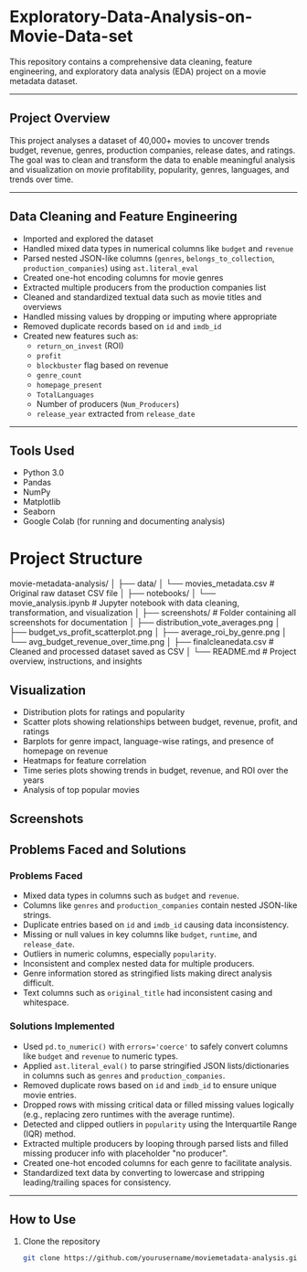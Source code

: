 # Exploratory-Data-Analysis-on-Movie-Data-set

This repository contains a comprehensive data cleaning, feature engineering, and exploratory data analysis (EDA) project on a movie metadata dataset.

---

## Project Overview

This project analyses a dataset of 40,000+ movies to uncover trends budget, revenue, genres, production companies, release dates, and ratings. The goal was to clean and transform the data to enable meaningful analysis and visualization on movie profitability, popularity, genres, languages, and trends over time.

---

## Data Cleaning and Feature Engineering

- Imported and explored the dataset
- Handled mixed data types in numerical columns like `budget` and `revenue`
- Parsed nested JSON-like columns (`genres`, `belongs_to_collection`, `production_companies`) using `ast.literal_eval`
- Created one-hot encoding columns for movie genres
- Extracted multiple producers from the production companies list
- Cleaned and standardized textual data such as movie titles and overviews
- Handled missing values by dropping or imputing where appropriate
- Removed duplicate records based on `id` and `imdb_id`
- Created new features such as:
  - `return_on_invest` (ROI)
  - `profit`
  - `blockbuster` flag based on revenue
  - `genre_count`
  - `homepage_present`
  - `TotalLanguages`
  - Number of producers (`Num_Producers`)
  - `release_year` extracted from `release_date`

---
## Tools Used

- Python 3.0  
- Pandas  
- NumPy  
- Matplotlib  
- Seaborn  
- Google Colab (for running and documenting analysis)

# Project Structure
movie-metadata-analysis/
│
├── data/
│ └── movies_metadata.csv # Original raw dataset CSV file
│
├── notebooks/
│ └── movie_analysis.ipynb # Jupyter notebook with data cleaning, transformation, and visualization
│
├── screenshots/ # Folder containing all screenshots for documentation
│ ├── distribution_vote_averages.png
│ ├── budget_vs_profit_scatterplot.png
│ ├── average_roi_by_genre.png
│ └── avg_budget_revenue_over_time.png
│
├── finalcleanedata.csv # Cleaned and processed dataset saved as CSV
│
└── README.md # Project overview, instructions, and insights

## Visualization

- Distribution plots for ratings and popularity
- Scatter plots showing relationships between budget, revenue, profit, and ratings
- Barplots for genre impact, language-wise ratings, and presence of homepage on revenue
- Heatmaps for feature correlation
- Time series plots showing trends in budget, revenue, and ROI over the years
- Analysis of top popular movies

## Screenshots


## Problems Faced and Solutions

### Problems Faced

- Mixed data types in columns such as `budget` and `revenue`.
- Columns like `genres` and `production_companies` contain nested JSON-like strings.
- Duplicate entries based on `id` and `imdb_id` causing data inconsistency.
- Missing or null values in key columns like `budget`, `runtime`, and `release_date`.
- Outliers in numeric columns, especially `popularity`.
- Inconsistent and complex nested data for multiple producers.
- Genre information stored as stringified lists making direct analysis difficult.
- Text columns such as `original_title` had inconsistent casing and whitespace.

### Solutions Implemented

- Used `pd.to_numeric()` with `errors='coerce'` to safely convert columns like `budget` and `revenue` to numeric types.
- Applied `ast.literal_eval()` to parse stringified JSON lists/dictionaries in columns such as `genres` and `production_companies`.
- Removed duplicate rows based on `id` and `imdb_id` to ensure unique movie entries.
- Dropped rows with missing critical data or filled missing values logically (e.g., replacing zero runtimes with the average runtime).
- Detected and clipped outliers in `popularity` using the Interquartile Range (IQR) method.
- Extracted multiple producers by looping through parsed lists and filled missing producer info with placeholder "no producer".
- Created one-hot encoded columns for each genre to facilitate analysis.
- Standardized text data by converting to lowercase and stripping leading/trailing spaces for consistency.

---

## How to Use

1. Clone the repository  
   ```bash
   git clone https://github.com/yourusername/moviemetadata-analysis.git
